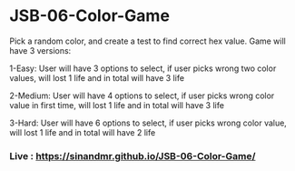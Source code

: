 # JSB-06-Color-Game

Pick a random color, and create a test to find correct hex value. Game will have 3 versions:

1-Easy: User will have 3 options to select, if user picks wrong two color values, will lost 1 life and in total will have 3 life

2-Medium: User will have 4 options to select, if user picks wrong color value in first time, will lost 1 life and in total will have 3 life

3-Hard: User will have 6 options to select, if user picks wrong color value, will lost 1 life and in total will have 2 life
### Live : https://sinandmr.github.io/JSB-06-Color-Game/

